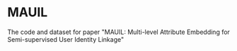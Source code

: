# MAUIL
The code and dataset for paper "MAUIL: Multi-level Attribute Embedding for Semi-supervised User Identity Linkage"
